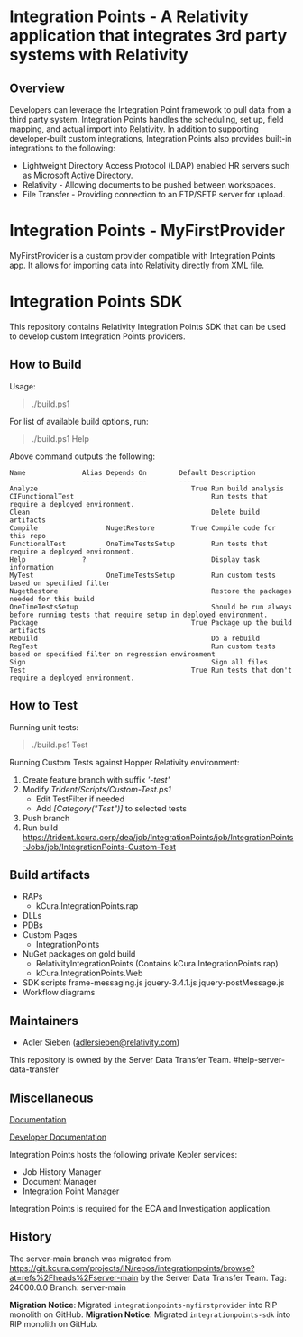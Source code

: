 # Integration Points - A Relativity application that integrates 3rd party systems with Relativity

## Overview

Developers can leverage the Integration Point framework to pull data from a
third party system. Integration Points handles the scheduling, set up, field
mapping, and actual import into Relativity. In addition to supporting
developer-built custom integrations, Integration Points also provides built-in
integrations to the following:

* Lightweight Directory Access Protocol (LDAP) enabled HR servers such as
Microsoft Active Directory.
* Relativity - Allowing documents to be pushed between workspaces.
* File Transfer - Providing connection to an FTP/SFTP server for upload.

# Integration Points - MyFirstProvider

MyFirstProvider is a custom provider compatible with Integration Points app. It allows for importing data into Relativity directly from XML file.

# Integration Points SDK

This repository contains Relativity Integration Points SDK that can be used to develop custom Integration Points providers.

## How to Build

Usage:
> ./build.ps1

For list of available build options, run:
> ./build.ps1 Help

Above command outputs the following:

    Name              Alias Depends On        Default Description
    ----              ----- ----------        ------- -----------
    Analyze                                      True Run build analysis
    CIFunctionalTest                                  Run tests that require a deployed environment.
    Clean                                             Delete build artifacts
    Compile                 NugetRestore         True Compile code for this repo
    FunctionalTest          OneTimeTestsSetup         Run tests that require a deployed environment.
    Help              ?                               Display task information
    MyTest                  OneTimeTestsSetup         Run custom tests based on specified filter
    NugetRestore                                      Restore the packages needed for this build
    OneTimeTestsSetup                                 Should be run always before running tests that require setup in deployed environment.
    Package                                      True Package up the build artifacts
    Rebuild                                           Do a rebuild
    RegTest                                           Run custom tests based on specified filter on regression environment
    Sign                                              Sign all files
    Test                                         True Run tests that don't require a deployed environment.

## How to Test

Running unit tests:
> ./build.ps1 Test

Running Custom Tests against Hopper Relativity environment:

1. Create feature branch with suffix _'-test'_
2. Modify _Trident/Scripts/Custom-Test.ps1_
   * Edit TestFilter if needed
   * Add _[Category("Test")]_ to selected tests
3. Push branch
4. Run build <https://trident.kcura.corp/dea/job/IntegrationPoints/job/IntegrationPoints-Jobs/job/IntegrationPoints-Custom-Test>

## Build artifacts

* RAPs
  * kCura.IntegrationPoints.rap
* DLLs
* PDBs
* Custom Pages
  * IntegrationPoints
* NuGet packages on gold build
  * RelativityIntegrationPoints (Contains kCura.IntegrationPoints.rap)
  * kCura.IntegrationPoints.Web
* SDK scripts
    frame-messaging.js
    jquery-3.4.1.js
    jquery-postMessage.js
* Workflow diagrams

## Maintainers

* Adler Sieben (adlersieben@relativity.com)

This repository is owned by the Server Data Transfer Team.
#help-server-data-transfer

## Miscellaneous

[Documentation](https://help.relativity.com/integrationpoints/Content/Relativity_Integration_Points/Integration_Points/Relativity_Integration_Points.htm)

[Developer Documentation](https://platform.relativity.com/9.5/Content/Relativity_Integration_Points/Get_started_with_integration_points.htm)

Integration Points hosts the following private Kepler services:
* Job History Manager
* Document Manager
* Integration Point Manager

Integration Points is required for the ECA and Investigation application.

## History  

The server-main branch was migrated from https://git.kcura.com/projects/IN/repos/integrationpoints/browse?at=refs%2Fheads%2Fserver-main by the Server Data Transfer Team.
Tag: 24000.0.0
Branch: server-main

**Migration Notice**: Migrated `integrationpoints-myfirstprovider` into RIP monolith on GitHub.
**Migration Notice**: Migrated `integrationpoints-sdk` into RIP monolith on GitHub.